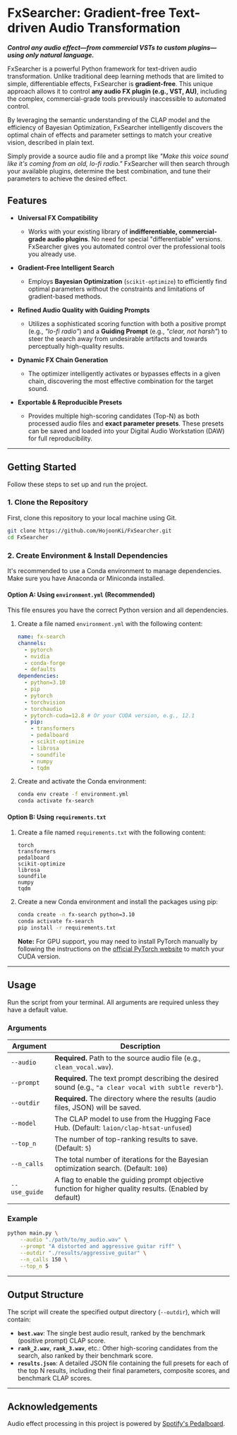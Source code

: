 # FxSearcher: Gradient-free Text-driven Audio Transformation

***Control any audio effect—from commercial VSTs to custom plugins—using only natural language.***

FxSearcher is a powerful Python framework for text-driven audio transformation. Unlike traditional deep learning methods that are limited to simple, differentiable effects, FxSearcher is **gradient-free**. This unique approach allows it to control **any audio FX plugin (e.g., VST, AU)**, including the complex, commercial-grade tools previously inaccessible to automated control.

By leveraging the semantic understanding of the CLAP model and the efficiency of Bayesian Optimization, FxSearcher intelligently discovers the optimal chain of effects and parameter settings to match your creative vision, described in plain text.

Simply provide a source audio file and a prompt like *"Make this voice sound like it's coming from an old, lo-fi radio."* FxSearcher will then search through your available plugins, determine the best combination, and tune their parameters to achieve the desired effect.

## Features

* **Universal FX Compatibility**
    * Works with your existing library of **indifferentiable, commercial-grade audio plugins**. No need for special "differentiable" versions. FxSearcher gives you automated control over the professional tools you already use.

* **Gradient-Free Intelligent Search**
    * Employs **Bayesian Optimization** (`scikit-optimize`) to efficiently find optimal parameters without the constraints and limitations of gradient-based methods.

* **Refined Audio Quality with Guiding Prompts**
    * Utilizes a sophisticated scoring function with both a positive prompt (e.g., *"lo-fi radio"*) and a **Guiding Prompt** (e.g., *"clear, not harsh"*) to steer the search away from undesirable artifacts and towards perceptually high-quality results.

* **Dynamic FX Chain Generation**
    * The optimizer intelligently activates or bypasses effects in a given chain, discovering the most effective combination for the target sound.

* **Exportable & Reproducible Presets**
    * Provides multiple high-scoring candidates (Top-N) as both processed audio files and **exact parameter presets**. These presets can be saved and loaded into your Digital Audio Workstation (DAW) for full reproducibility.

-----

## Getting Started

Follow these steps to set up and run the project.

### 1\. Clone the Repository

First, clone this repository to your local machine using Git.

```bash
git clone https://github.com/HojoonKi/FxSearcher.git
cd FxSearcher
```

### 2\. Create Environment & Install Dependencies

It's recommended to use a Conda environment to manage dependencies. Make sure you have Anaconda or Miniconda installed.

#### Option A: Using `environment.yml` (Recommended)

This file ensures you have the correct Python version and all dependencies.

1.  Create a file named `environment.yml` with the following content:

    ```yaml
    name: fx-search
    channels:
      - pytorch
      - nvidia
      - conda-forge
      - defaults
    dependencies:
      - python=3.10
      - pip
      - pytorch
      - torchvision
      - torchaudio
      - pytorch-cuda=12.8 # Or your CUDA version, e.g., 12.1
      - pip:
        - transformers
        - pedalboard
        - scikit-optimize
        - librosa
        - soundfile
        - numpy
        - tqdm
    ```

2.  Create and activate the Conda environment:

    ```bash
    conda env create -f environment.yml
    conda activate fx-search
    ```

#### Option B: Using `requirements.txt`

1.  Create a file named `requirements.txt` with the following content:

    ```
    torch
    transformers
    pedalboard
    scikit-optimize
    librosa
    soundfile
    numpy
    tqdm
    ```

2.  Create a new Conda environment and install the packages using pip:

    ```bash
    conda create -n fx-search python=3.10
    conda activate fx-search
    pip install -r requirements.txt
    ```

    **Note:** For GPU support, you may need to install PyTorch manually by following the instructions on the [official PyTorch website](https://pytorch.org/get-started/locally/) to match your CUDA version.

-----

## Usage

Run the script from your terminal. All arguments are required unless they have a default value.

### Arguments

| Argument          | Description                                                                                              |
| ----------------- | -------------------------------------------------------------------------------------------------------- |
| `--audio`         | **Required.** Path to the source audio file (e.g., `clean_vocal.wav`).                                    |
| `--prompt`        | **Required.** The text prompt describing the desired sound (e.g., `"a clear vocal with subtle reverb"`). |
| `--outdir`        | **Required.** The directory where the results (audio files, JSON) will be saved.                         |
| `--model`         | The CLAP model to use from the Hugging Face Hub. (Default: `laion/clap-htsat-unfused`)                   |
| `--top_n`         | The number of top-ranking results to save. (Default: `5`)                                                |
| `--n_calls`       | The total number of iterations for the Bayesian optimization search. (Default: `100`)                      |
| `--use_guide`  | A flag to enable the guiding prompt objective function for higher quality results. (Enabled by default) |

### Example

```bash
python main.py \
    --audio "./path/to/my_audio.wav" \
    --prompt "A distorted and aggressive guitar riff" \
    --outdir "./results/aggressive_guitar" \
    --n_calls 150 \
    --top_n 5
```

-----

## Output Structure

The script will create the specified output directory (`--outdir`), which will contain:

  - **`best.wav`**: The single best audio result, ranked by the benchmark (positive prompt) CLAP score.
  - **`rank_2.wav`**, **`rank_3.wav`**, etc.: Other high-scoring candidates from the search, also ranked by their benchmark score.
  - **`results.json`**: A detailed JSON file containing the full presets for each of the top N results, including their final parameters, composite scores, and benchmark CLAP scores.

-----

## Acknowledgements

Audio effect processing in this project is powered by [Spotify's Pedalboard](https://github.com/spotify/pedalboard/tree/master?tab=readme-ov-file).